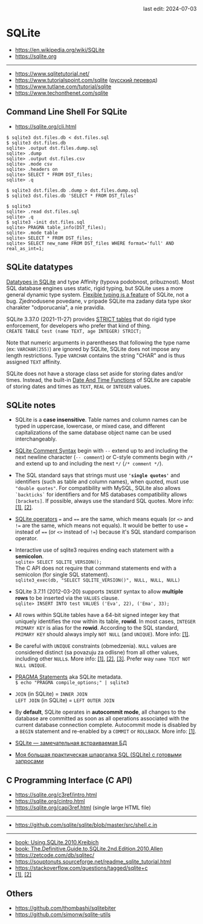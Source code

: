 <p align="right">last edit: 2024-07-03</p>

# SQLite
* https://en.wikipedia.org/wiki/SQLite
* https://sqlite.org

---

* https://www.sqlitetutorial.net/
* https://www.tutorialspoint.com/sqlite ([русский перевод](https://coderlessons.com/tutorials/bazy-dannykh/vyuchit-sqlite/uchebnik-po-sqlite))
* https://www.tutlane.com/tutorial/sqlite
* https://www.techonthenet.com/sqlite

## Command Line Shell For SQLite
* https://sqlite.org/cli.html
```
$ sqlite3 dst.files.db < dst.files.sql
$ sqlite3 dst.files.db
sqlite> .output dst.files.dump.sql
sqlite> .dump
sqlite> .output dst.files.csv
sqlite> .mode csv
sqlite> .headers on
sqlite> SELECT * FROM DST_files;
sqlite> .q

$ sqlite3 dst.files.db .dump > dst.files.dump.sql
$ sqlite3 dst.files.db 'SELECT * FROM DST_files'

$ sqlite3
sqlite> .read dst.files.sql
sqlite> .q
$ sqlite3 -init dst.files.sql
sqlite> PRAGMA table_info(DST_files);
sqlite> .mode table
sqlite> SELECT * FROM DST_files;
sqlite> SELECT new_name FROM DST_files WHERE format='full' AND real_as_int=1;
```

## SQLite datatypes
[Datatypes in SQLite](https://sqlite.org/datatype3.html) and type Affinity
(typova podobnost, pribuznost). Most SQL database engines uses static, rigid
typing, but SQLite uses a more general dynamic type system. [Flexible typing is
a feature](https://sqlite.org/flextypegood.html) of SQLite, not a bug.
Zjednodusene povedane, v pripade SQLite ma zadany data type skor charakter
"odporucania", a nie pravidla.

SQLite 3.37.0 (2021-11-27) provides [STRICT
tables](https://sqlite.org/stricttables.html) that do rigid type enforcement,
for developers who prefer that kind of thing. <br /> `CREATE TABLE test (name
TEXT, age INTEGER) STRICT;`

Note that numeric arguments in parentheses that following the type name (ex:
`VARCHAR(255)`) are ignored by SQLite, SQLite does not impose any length
restrictions. Type `VARCHAR` contains the string "CHAR" and is thus assigned
`TEXT` affinity.

SQLite does not have a storage class set aside for storing dates and/or times.
Instead, the built-in [Date And Time
Functions](https://sqlite.org/lang_datefunc.html) of SQLite are capable of
storing dates and times as `TEXT`, `REAL` or `INTEGER` values.

## SQLite notes
* SQLite is a **case insensitive**. Table names and column names can be typed in
uppercase, lowercase, or mixed case, and different capitalizations of the same
database object name can be used interchangeably.

* [SQLite Comment Syntax](https://sqlite.org/lang_comment.html) begin with `--`
extend up to and including the next newline character (`-- comment`) or C-style
comments begin with `/*` and extend up to and including the next `*/` (`/*
comment */`).

* The SQL standard says that strings must use **`'single quotes'`** and
identifiers (such as table and column names), when quoted, must use `"double
quotes"`. For compatibility with MySQL, SQLite also allows `` `backticks` `` for
identifiers and for MS databases compatibility allows `[brackets]`. If possible,
always use the standard SQL quotes. More info:
[[1]](https://sqlite.org/lang_keywords.html),
[[2]](https://stackoverflow.com/questions/25141090/use-backticks-or-double-quotes-with-python-and-sqlite).

* [SQLite operators](https://www.sqlite.org/lang_expr.html) `=` and `==` are the
same, which means equals (or `<>` and `!=` are the same, which means not
equals). It would be better to use `=` instead of `==` (or `<>` instead of `!=`)
because it's SQL standard comparison operator.

* Interactive use of sqlite3 requires ending each statement with a
**semicolon**.<br /> `sqlite> SELECT SQLITE_VERSION();`<br /> The C API does not
require that command statements end with a semicolon (for single SQL
statement).<br /> `sqlite3_exec(db, "SELECT SQLITE_VERSION()", NULL, NULL,
NULL)`

* SQLite 3.7.11 (2012-03-20) supports `INSERT` syntax to allow **multiple rows**
to be inserted via the `VALUES` clause.<br /> `sqlite> INSERT INTO test VALUES
('Eva', 22), ('Ema', 33);`

* All rows within SQLite tables have a 64-bit signed integer key that uniquely
identifies the row within its table, **rowid**. In most cases, `INTEGER PRIMARY
KEY` is alias for the **rowid**. According to the SQL standard, `PRIMARY KEY`
should always imply `NOT NULL` (and `UNIQUE`). More info:
[[1]](https://sqlite.org/lang_createtable.html).

* Be careful with `UNIQUE` constraints (obmedzenia). `NULL` values are
considered distinct (sa povazuju za odlisne) from all other values, including
other `NULL`s. More info:
[[1]](https://sqlite.org/lang_createtable.html#unique_constraints),
[[2]](https://sqlite.org/faq.html#q26),
[[3]](https://www.sqlite.org/nulls.html). Prefer way `name TEXT NOT NULL
UNIQUE`.

* [PRAGMA Statements](https://sqlite.org/pragma.html) aka SQLite metadata.
<br/>`$ echo "PRAGMA compile_options;" | sqlite3`

* `JOIN` (in SQLite) = `INNER JOIN`<br/>
`LEFT JOIN` (in SQLite) = `LEFT OUTER JOIN`

* By **default**, SQLite operates in **autocommit mode**, all changes to the
database are committed as soon as all operations associated with the current
database connection complete. Autocommit mode is disabled by a `BEGIN` statement
and re-enabled by a `COMMIT` or `ROLLBACK`. More info:
[[1]](https://sqlite.org/lang_transaction.html).

* [SQLite — замечательная встраиваемая БД](https://habr.com/ru/articles/149356/)
* [Моя большая практическая шпаргалка SQL (SQLite) с готовыми запросами](https://habr.com/ru/articles/792630/)

## C Programming Interface (C API)
* https://sqlite.org/c3ref/intro.html
* https://sqlite.org/cintro.html
* https://sqlite.org/capi3ref.html (single large HTML file)

---

* https://github.com/sqlite/sqlite/blob/master/src/shell.c.in

---

* [book: Using.SQLite.2010.Kreibich](https://www.oreilly.com/library/view/using-sqlite/9781449394592/)
* [book: The.Definitive.Guide.to.SQLite.2nd.Edition.2010.Allen](https://link.springer.com/book/10.1007/978-1-4302-3226-1)
* https://zetcode.com/db/sqlitec/
* https://souptonuts.sourceforge.net/readme_sqlite_tutorial.html
* https://stackoverflow.com/questions/tagged/sqlite+c
* [[1]](https://renenyffenegger.ch/notes/development/databases/SQLite/c-interface/basic/index),
[[2]](https://icculus.org/~chunky/stuff/sqlite3_example/)

## Others
* https://github.com/thombashi/sqlitebiter
* https://github.com/simonw/sqlite-utils
